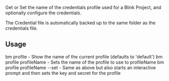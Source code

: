 Get or Set the name of the credentials profile used for a Blink Project, and optionally configure the credentials.

The Credential file is automatically backed up to the same folder as the credentials file.

## Usage

bm profile                    - Show the name of the current profile (defaults to 'default')
bm profile profileName        - Sets the name of the profile to use to profileName
bm profile profileName --set  - Same as above but also starts an interactive prompt and then sets the key and secret for the profile

